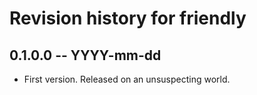 # Revision history for friendly

## 0.1.0.0 -- YYYY-mm-dd

* First version. Released on an unsuspecting world.
